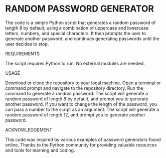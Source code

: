 # RANDOM PASSWORD GENERATOR
The code is a simple Python script that generates a random password of length 8 by default, using a combination of uppercase and lowercase letters, numbers, and special characters. It then prompts the user to generate another password, and continues generating passwords until the user decides to stop.

REQUIREMENTS

The script requires Python to run. No external modules are needed.

USAGE

Download or clone the repository to your local machine.
Open a terminal or command prompt and navigate to the repository directory.
Run the  command to generate a random password.
The script will generate a random password of length 8 by default, and prompt you to generate another password. If you want to change the length of the password, you can pass a number to the script as an argument.
The script will generate a random password of length 12, and prompt you to generate another password.

ACKNOWLEDGEMENT

This code was inspired by various examples of password generators found online. Thanks to the Python community for providing valuable resources and tools for learning and coding.
